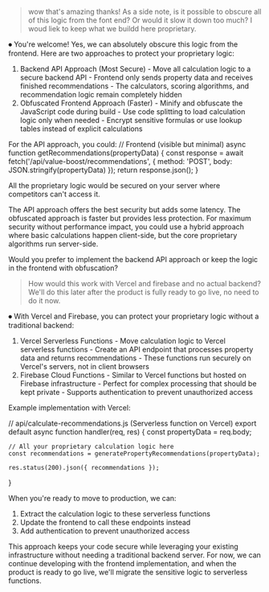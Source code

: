 > wow that's amazing thanks!  As a side note, is it possible to obscure all of this logic from the font end?  Or would it slow it down too much?    I woud liek to keep 
  what we buildd here proprietary.

⏺ You're welcome! Yes, we can absolutely obscure this logic from the frontend. Here are two approaches to protect your proprietary logic:

  1. Backend API Approach (Most Secure)
    - Move all calculation logic to a secure backend API
    - Frontend only sends property data and receives finished recommendations
    - The calculators, scoring algorithms, and recommendation logic remain completely hidden
  2. Obfuscated Frontend Approach (Faster)
    - Minify and obfuscate the JavaScript code during build
    - Use code splitting to load calculation logic only when needed
    - Encrypt sensitive formulas or use lookup tables instead of explicit calculations

  For the API approach, you could:
  // Frontend (visible but minimal)
  async function getRecommendations(propertyData) {
    const response = await fetch('/api/value-boost/recommendations', {
      method: 'POST',
      body: JSON.stringify(propertyData)
    });
    return response.json();
  }

  All the proprietary logic would be secured on your server where competitors can't access it.

  The API approach offers the best security but adds some latency. The obfuscated approach is faster but provides less protection. For maximum security without performance
   impact, you could use a hybrid approach where basic calculations happen client-side, but the core proprietary algorithms run server-side.

  Would you prefer to implement the backend API approach or keep the logic in the frontend with obfuscation?

> How would this work with Vercel and firebase and no actual backend?  We'll do this later after the product is fully ready to go live, no need to do it now.

⏺ With Vercel and Firebase, you can protect your proprietary logic without a traditional backend:

  1. Vercel Serverless Functions
    - Move calculation logic to Vercel serverless functions
    - Create an API endpoint that processes property data and returns recommendations
    - These functions run securely on Vercel's servers, not in client browsers
  2. Firebase Cloud Functions
    - Similar to Vercel functions but hosted on Firebase infrastructure
    - Perfect for complex processing that should be kept private
    - Supports authentication to prevent unauthorized access

  Example implementation with Vercel:

  // api/calculate-recommendations.js (Serverless function on Vercel)
  export default async function handler(req, res) {
    const propertyData = req.body;

    // All your proprietary calculation logic here
    const recommendations = generatePropertyRecommendations(propertyData);

    res.status(200).json({ recommendations });
  }

  When you're ready to move to production, we can:
  1. Extract the calculation logic to these serverless functions
  2. Update the frontend to call these endpoints instead
  3. Add authentication to prevent unauthorized access

  This approach keeps your code secure while leveraging your existing infrastructure without needing a traditional backend server. For now, we can continue developing with
   the frontend implementation, and when the product is ready to go live, we'll migrate the sensitive logic to serverless functions.
